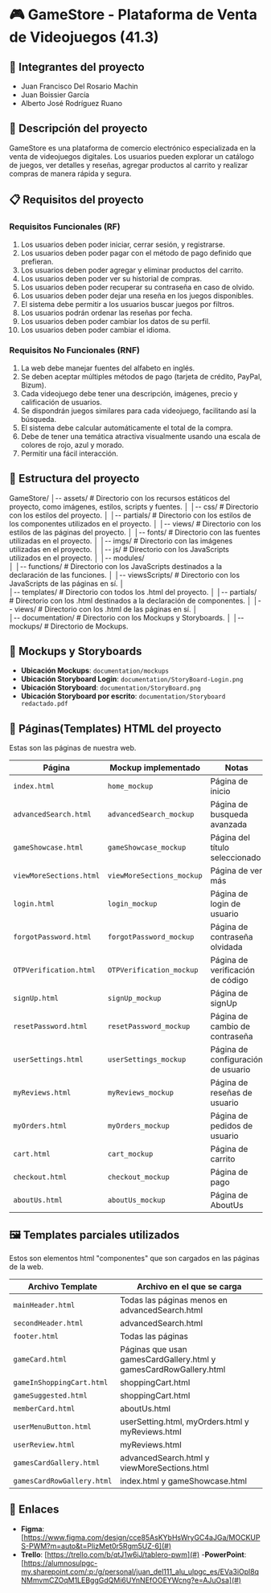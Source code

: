 # 🎮 GameStore - Plataforma de Venta de Videojuegos (41.3)


## 📌 Integrantes del proyecto

- Juan Francisco Del Rosario Machin
- Juan Boissier García
- Alberto José Rodríguez Ruano


## 📝 Descripción del proyecto

GameStore es una plataforma de comercio electrónico especializada en la venta de videojuegos digitales. Los usuarios pueden explorar un catálogo de juegos, ver detalles y reseñas, agregar productos al carrito y realizar compras de manera rápida y segura.


## 📋 Requisitos del proyecto

### Requisitos Funcionales (RF)

1. Los usuarios deben poder iniciar, cerrar sesión, y registrarse.
2. Los usuarios deben poder pagar con el método de pago definido que prefieran.
3. Los usuarios deben poder agregar y eliminar productos del carrito.
4. Los usuarios deben poder ver su historial de compras.
5. Los usuarios deben poder recuperar su contraseña en caso de olvido.
6. Los usuarios deben poder dejar una reseña en los juegos disponibles.
7. El sistema debe permitir a los usuarios buscar juegos por filtros.
8. Los usuarios podrán ordenar las reseñas por fecha.
9. Los usuarios deben poder cambiar los datos de su perfil.
10. Los usuarios deben poder cambiar el idioma.

### Requisitos No Funcionales (RNF)

1. La web debe manejar fuentes del alfabeto en inglés.
2. Se deben aceptar múltiples métodos de pago (tarjeta de crédito, PayPal, Bizum).
3. Cada videojuego debe tener una descripción, imágenes, precio y calificación de usuarios.
4. Se dispondrán juegos similares para cada videojuego, facilitando así la búsqueda.
5. El sistema debe calcular automáticamente el total de la compra.
6. Debe de tener una temática atractiva visualmente usando una escala de colores de rojo, azul y morado.
7. Permitir una fácil interacción.


## 📂 Estructura del proyecto

GameStore/
│-- assets/                             # Directorio con los recursos estáticos del proyecto, como imágenes, estilos, scripts y fuentes.
│   │-- css/                            # Directorio con los estilos del proyecto.
│       │-- partials/                   # Directorio con los estilos de los componentes utilizados en el proyecto.
│       │-- views/                      # Directorio con los estilos de las páginas del proyecto.
│   │-- fonts/                          # Directorio con las fuentes utilizadas en el proyecto.
│   │-- imgs/                           # Directorio con las imágenes utilizadas en el proyecto.
│   │-- js/                             # Directorio con los JavaScripts utilizados en el proyecto.
│       │-- modules/                  
│           │-- functions/              # Directorio con los JavaScripts destinados a la declaración de las funciones.
│           │-- viewsScripts/           # Directorio con los JavaScripts de las páginas en sí.
│  
│-- templates/                          # Directorio con todos los .html del proyecto.
│   │-- partials/                       # Directorio con los .html destinados a la declaración de componentes.
│   │-- views/                          # Directorio con los .html de las páginas en sí.
│  
│-- documentation/                      # Directorio con los Mockups y Storyboards.
│   │-- mockups/                        # Directorio de Mockups.                 


## 📂 Mockups y Storyboards

- **Ubicación Mockups**: `documentation/mockups`
- **Ubicación Storyboard Login**: `documentation/StoryBoard-Login.png`
- **Ubicación Storyboard**: `documentation/StoryBoard.png`
- **Ubicación Storyboard por escrito**: `documentation/Storyboard redactado.pdf`


## 📄 Páginas(Templates) HTML del proyecto

Estas son las páginas de nuestra web. 

| Página          | Mockup implementado | Notas                              |
| --------------- | ------------------- | ---------------------------------- |
| `index.html`    | `home_mockup`       | Página de inicio                   |
| `advancedSearch.html`    | `advancedSearch_mockup`       | Página de busqueda avanzada                  |
| `gameShowcase.html`    | `gameShowcase_mockup`       | Página del título seleccionado                   |
| `viewMoreSections.html`    | `viewMoreSections_mockup`       | Página de ver más                   |
| `login.html`    | `login_mockup`       | Página de login de usuario                   |
| `forgotPassword.html`    | `forgotPassword_mockup`       | Página de contraseña olvidada                   |
| `OTPVerification.html`    | `OTPVerification_mockup`       | Página de verificación de código                   |
| `signUp.html`    | `signUp_mockup`       | Página de signUp                   |
| `resetPassword.html`    | `resetPassword_mockup`       | Página de cambio de contraseña                   |
| `userSettings.html`    | `userSettings_mockup`       | Página de configuración de usuario                   |
| `myReviews.html`    | `myReviews_mockup`       | Página de reseñas de usuario                   |
| `myOrders.html`    | `myOrders_mockup`       | Página de pedidos de usuario                   |
| `cart.html`    | `cart_mockup`       | Página de carrito                   |
| `checkout.html`    | `checkout_mockup`       | Página de pago                   |
| `aboutUs.html`    | `aboutUs_mockup`       | Página de AboutUs                   |


## 🖼️ Templates parciales utilizados

Estos son elementos html "componentes" que son cargados en las páginas de la web.

| Archivo Template     | Archivo en el que se carga      |
| -------------------- | ------------------------------- |
| `mainHeader.html`        | Todas las páginas menos en advancedSearch.html               |
| `secondHeader.html`        | advancedSearch.html               |
| `footer.html`        | Todas las páginas               |
| `gameCard.html`        | Páginas que usan gamesCardGallery.html y gamesCardRowGallery.html|
| `gameInShoppingCart.html`        | shoppingCart.html               |
| `gameSuggested.html`        | shoppingCart.html               |
| `memberCard.html`        | aboutUs.html               |
| `userMenuButton.html`        | userSetting.html, myOrders.html y myReviews.html               |
| `userReview.html`        | myReviews.html               |
| `gamesCardGallery.html`        | advancedSearch.html y viewMoreSections.html               |
| `gamesCardRowGallery.html`        | index.html y gameShowcase.html               |


## 🔗 Enlaces

- **Figma**: [https://www.figma.com/design/cce85AsKYbHsWryGC4aJGa/MOCKUPS-PWM?m=auto&t=PlizMet0r5Rgm5UZ-6](#)
- **Trello**: [https://trello.com/b/qtJ1w6iJ/tablero-pwm](#)
-**PowerPoint**: [https://alumnosulpgc-my.sharepoint.com/:p:/g/personal/juan_del111_alu_ulpgc_es/EVa3iOpl8qNMmvmCZOqM1LEBggGdQMi6UYnNEfOOEYWcng?e=AJuOsa](#)


